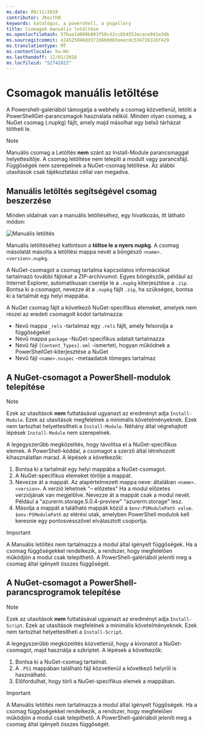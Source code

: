 ```yaml
---
ms.date: 09/11/2018
contributor: JKeithB
keywords: katalógus, a powershell, a psgallery
title: Csomagok manuális letöltése
ms.openlocfilehash: 57baa14089b803f58c42ccb54553ecace841e34b
ms.sourcegitcommit: e24525046dd37166b9d83eeecdc534726316f429
ms.translationtype: MT
ms.contentlocale: hu-HU
ms.lasthandoff: 12/01/2018
ms.locfileid: "52742822"
---
```

# <a name="manual-package-download"></a>Csomagok manuális letöltése

A Powershell-galériából támogatja a webhely a csomag közvetlenül, letölti a PowerShellGet-parancsmagok használata nélkül. Minden olyan csomag, a NuGet csomag (.nupkg) fájlt, amely majd másolhat egy belső tárházat töltheti le.

> [!NOTE]
> Manuális csomag a Letöltés **nem** szánt az Install-Module parancsmaggal helyettesítője.
> A csomag letöltése nem telepíti a modult vagy parancsfájl. Függőségek nem szerepelnek a NuGet-csomag letöltése. Az alábbi utasítások csak tájékoztatási céllal van megadva.

## <a name="using-manual-download-to-acquire-a-package"></a>Manuális letöltés segítségével csomag beszerzése

Minden oldalnak van a manuális letöltéséhez, egy hivatkozás, itt látható módon:

![Manuális letöltés](../../Images/packagedisplaypagewithpseditions.png)

Manuális letöltéséhez kattintson a **töltse le a nyers nupkg**. A csomag másolatát másolta a letöltési mappa nevét a böngésző `<name>.<version>.nupkg`.

A NuGet-csomagot a csomag tartalma kapcsolatos információkat tartalmazó további fájlokat a ZIP-archívumot. Egyes böngészők, például az Internet Explorer, automatikusan cserélje le a `.nupkg` kiterjesztése a `.zip`. Bontsa ki a csomagot, nevezze át a `.nupkg` fájlt `.zip`, ha szükséges, bontsa ki a tartalmát egy helyi mappába.

A NuGet csomag fájlt a következő NuGet-specifikus elemeket, amelyek nem részei az eredeti csomagolt kódot tartalmazza:

- Nevű mappa `_rels` -tartalmaz egy `.rels` fájlt, amely felsorolja a függőségeket
- Nevű mappa `package` -NuGet-specifikus adatait tartalmazza
- Nevű fájl `[Content_Types].xml` -ismerteti, hogyan működnek a PowerShellGet-kiterjesztése a NuGet
- Nevű fájl `<name>.nuspec` -metaadatok tömeges tartalmaz

## <a name="installing-powershell-modules-from-a-nuget-package"></a>A NuGet-csomagot a PowerShell-modulok telepítése

> [!NOTE]
> Ezek az utasítások **nem** futtatásával ugyanazt az eredményt adja `Install-Module`. Ezek az utasítások megfelelnek a minimális követelményeknek. Ezek nem tartozhat helyettesítheti a `Install-Module`. Néhány által végrehajtott lépések `Install-Module` nem szerepelnek.

A legegyszerűbb megközelítés, hogy távolítsa el a NuGet-specifikus elemek. A PowerShell-kóddal, a csomagot a szerző által létrehozott kihasználatlan marad. A lépések a következők:

1. Bontsa ki a tartalmát egy helyi mappába a NuGet-csomagot.
2. A NuGet-specifikus elemeket törölje a mappát.
3. Nevezze át a mappát. Az alapértelmezett mappa neve: általában `<name>.<version>`. A verzió lehetnek "– előzetes" Ha a modul előzetes verziójának van megjelölve. Nevezze át a mappát csak a modul nevét. Például a "azurerm.storage.5.0.4-preview" "azurerm.storage" lesz.
4. Másolja a mappát a található mappák közül a `$env:PSModulePath value`. `$env:PSModulePath` az elérési utak, amelyben PowerShell modulok kell keresnie egy pontosvesszővel elválasztott csoportja.

> [!IMPORTANT]
> A Manuális letöltés nem tartalmazza a modul által igényelt függőségek. Ha a csomag függőségekkel rendelkezik, a rendszer, hogy megfelelően működjön a modul csak telepíthető. A PowerShell-galériából jeleníti meg a csomag által igényelt összes függőségét.

## <a name="installing-powershell-scripts-from-a-nuget-package"></a>A NuGet-csomagot a PowerShell-parancsprogramok telepítése

> [!NOTE]
> Ezek az utasítások **nem** futtatásával ugyanazt az eredményt adja `Install-Script`. Ezek az utasítások megfelelnek a minimális követelményeknek. Ezek nem tartozhat helyettesítheti a `Install-Script`.

A legegyszerűbb megközelítés közvetlenül, hogy a kivonatot a NuGet-csomagot, majd használja a szkriptet. A lépések a következők:

1. Bontsa ki a NuGet-csomag tartalmát.
2. A `.PS1` mappában található fájl közvetlenül a következő helyről is használható.
3. Előfordulhat, hogy törli a NuGet-specifikus elemek a mappában.

> [!IMPORTANT]
> A Manuális letöltés nem tartalmazza a modul által igényelt függőségek. Ha a csomag függőségekkel rendelkezik, a rendszer, hogy megfelelően működjön a modul csak telepíthető. A PowerShell-galériából jeleníti meg a csomag által igényelt összes függőségét.
